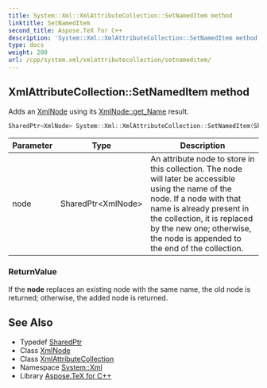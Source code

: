 ```yaml
---
title: System::Xml::XmlAttributeCollection::SetNamedItem method
linktitle: SetNamedItem
second_title: Aspose.TeX for C++
description: 'System::Xml::XmlAttributeCollection::SetNamedItem method. Adds an XmlNode using its XmlNode::get_Name result in C++.'
type: docs
weight: 200
url: /cpp/system.xml/xmlattributecollection/setnameditem/
---
```

## XmlAttributeCollection::SetNamedItem method


Adds an [XmlNode](../../xmlnode/) using its [XmlNode::get_Name](../../xmlnode/get_name/) result.

```cpp
SharedPtr<XmlNode> System::Xml::XmlAttributeCollection::SetNamedItem(SharedPtr<XmlNode> node) override
```


| Parameter | Type | Description |
| --- | --- | --- |
| node | SharedPtr\<XmlNode\> | An attribute node to store in this collection. The node will later be accessible using the name of the node. If a node with that name is already present in the collection, it is replaced by the new one; otherwise, the node is appended to the end of the collection. |

### ReturnValue

If the **node** replaces an existing node with the same name, the old node is returned; otherwise, the added node is returned.

## See Also

* Typedef [SharedPtr](../../../system/sharedptr/)
* Class [XmlNode](../../xmlnode/)
* Class [XmlAttributeCollection](../)
* Namespace [System::Xml](../../)
* Library [Aspose.TeX for C++](../../../)
